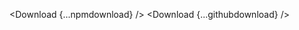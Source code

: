 <script lang="ts">
  import { Download } from 'svelte-shields';
  import type { DownloadPropsType } from 'svelte-shields';

  const npmdownload: DownloadPropsType = {
    source: 'npm',
    packageName: 'svelte-shields',
    interval: 'dw',
    color: 'red'
  }
  const githubdownload: DownloadPropsType = {
    source: 'github',
    user: 'shinokada',
    repo: 'tera',
    color: 'red'
  }

  const modules = import.meta.glob('./md/*.md', {
    query: '?raw',
    import: 'default',
    eager: true
  });
</script>


<Download {...npmdownload} />
<Download {...githubdownload} />